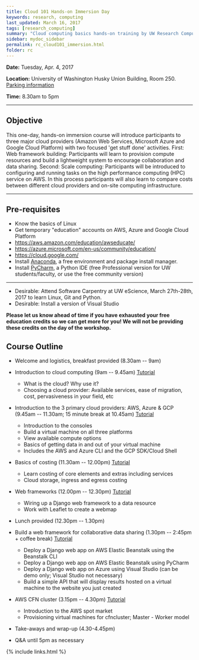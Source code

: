 ```yaml
---
title: Cloud 101 Hands-on Immersion Day
keywords: research, computing
last_updated: March 16, 2017
tags: [research_computing]
summary: "Cloud computing basics hands-on training by UW Research Computing and the UW eScience Institute"
sidebar: mydoc_sidebar
permalink: rc_cloud101_immersion.html
folder: rc
---
```


**Date:** Tuesday, Apr. 4, 2017

**Location:** University of Washington Husky Union Building, Room 250. [Parking information](http://depts.washington.edu/thehub/home/directions/)

**Time:** 8.30am to 5pm 


---
 
## Objective
This one-day, hands-on immersion course will introduce participants to  three major cloud providers (Amazon Web Services, Microsoft Azure and Google Cloud Platform) with two focused 'get stuff done' activities. First: Web framework building: Participants will learn to provision compute resources and build a lightweight system to encourage collaboration and data sharing. Second: Scale computing: Participants will be introduced to configuring and running tasks on the high performance computing (HPC) service on AWS. In this process participants will also learn to compare costs between different cloud providers and on-site computing infrastructure.  

---

## Pre-requisites 
 
- Know the basics of Linux 
- Get temporary "education" accounts on AWS, Azure and Google Cloud Platform 
- https://aws.amazon.com/education/awseducate/ 
- https://azure.microsoft.com/en-us/community/education/ 
- https://cloud.google.com/
- Install [Anaconda](https://docs.continuum.io/anaconda/install), a free environment and package install manager. 
- Install [PyCharm](https://www.jetbrains.com/pycharm/), a Python IDE (free Professional version for UW students/faculty, or use the free community version)

---
- Desirable: Attend Software Carpentry at UW eScience, March 27th-28th, 2017 to learn Linux, Git and Python.  
- Desirable: Install a version of Visual Studio 
 
**Please let us know ahead of time if you have exhausted your free education credits so we can get more for you! We will not be providing these credits on the day of the workshop.**

## Course Outline 
* Welcome and logistics, breakfast provided (8.30am -- 9am)
* Introduction to cloud computing (9am -- 9.45am) 
  [Tutorial](https://cloudmaven.github.io/cloud101_intro/)
  - What is the cloud? Why use it?  
  - Choosing a cloud provider: Available services, ease of migration, cost, pervasiveness in your field, etc 

* Introduction to the 3 primary cloud providers: AWS, Azure & GCP (9.45am -- 11.30am; 15 minute break at 10.45am) 
  [Tutorial](https://cloudmaven.github.io/cloud101_cloudproviders/)
  - Introduction to the consoles 
  - Build a virtual machine on all three platforms
  - View available compute options 
  - Basics of getting data in and out of your virtual machine
  - Includes the AWS and Azure CLI and the GCP SDK/Cloud Shell 
  
* Basics of costing (11.30am -- 12.00pm)
  [Tutorial](https://cloudmaven.github.io/cloud101_costing/)
  - Learn costing of core elements and extras including services
  - Cloud storage, ingress and egress costing 

* Web frameworks (12.00pm -- 12.30pm)
  [Tutorial](https://cloudmaven.github.io/cloud101_webframeworks/)
  - Wiring up a Django web framework to a data resource
  - Work with Leaflet to create a webmap
  
* Lunch provided (12.30pm -- 1.30pm)

* Build a web framework for collaborative data sharing (1.30pm -- 2:45pm + coffee break) 
  [Tutorial](https://cloudmaven.github.io/cloud101_cloudproviders/)
  - Deploy a Django web app on AWS Elastic Beanstalk using the Beanstalk CLI
  - Deploy a Django web app on AWS Elastic Beanstalk using PyCharm
  - Deploy a Django web app on Azure using Visual Studio (can be demo only; Visual Studio not necessary)
  - Build a simple API that will display results hosted on a virtual machine to the website you just created  

* AWS CFN cluster (3.15pm -- 4.30pm)
  [Tutorial](https://cloudmaven.github.io/cloud101_cfncluster/)
  - Introduction to the AWS spot market 
  - Provisioning virtual machines for cfncluster; Master - Worker model 

* Take-aways and wrap-up (4.30-4.45pm) 
* Q&A until 5pm as necessary

{% include links.html %}
